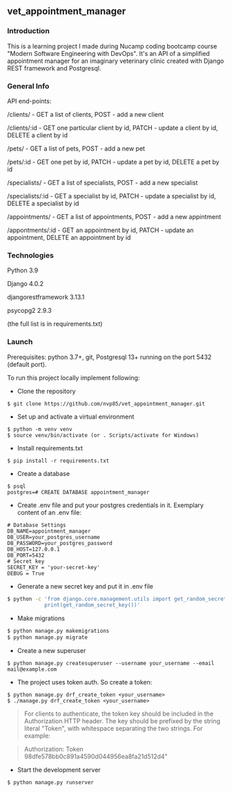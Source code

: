 
## vet_appointment_manager

### Introduction

This is a learning project I made during Nucamp coding bootcamp course "Modern Software Engineering with DevOps".
It's an API of a simplified appointment manager for an imaginary veterinary clinic created with Django REST framework and Postgresql.

### General Info

API end-points:

/clients/ - GET a list of clients, POST - add a new client

/clients/:id - GET one particular client by id, PATCH - update a client by id, DELETE a client by id

/pets/ - GET a list of pets, POST - add a new pet

/pets/:id - GET one pet by id, PATCH - update a pet by id, DELETE a pet by id

/specialists/ - GET a list of specialists, POST - add a new specialist

/specialists/:id - GET a specialist by id, PATCH - update a specialist by id, DELETE a specialist by id

/appointments/ - GET a list of appointments, POST - add a new appintment

/appontments/:id - GET an appointment by id, PATCH - update an appointment, DELETE an appointment by id

### Technologies

Python 3.9

Django 4.0.2

djangorestframework 3.13.1

psycopg2 2.9.3

(the full list is in requirements.txt)

### Launch

Prerequisites: python 3.7+, git, Postgresql 13+ running on the port 5432 (default port).

To run this project locally implement following:

* Clone the repository
```
$ git clone https://github.com/nvp85/vet_appointment_manager.git
```
* Set up and activate a virtual environment
```
$ python -m venv venv
$ source venv/bin/activate (or . Scripts/activate for Windows)
```
* Install requirements.txt
```
$ pip install -r requirements.txt 
```
* Create a database
```
$ psql
postgres=# CREATE DATABASE appointment_manager
```
* Create .env file and put your postgres credentials in it. Exemplary content of an .env file:
```
# Database Settings
DB_NAME=appointment_manager
DB_USER=your_postgres_username
DB_PASSWORD=your_postgres_password
DB_HOST=127.0.0.1
DB_PORT=5432
# Secret key
SECRET_KEY = 'your-secret-key'
DEBUG = True
```
* Generate a new secret key and put it in .env file
```bash
$ python -c 'from django.core.management.utils import get_random_secret_key; \
            print(get_random_secret_key())'
```

* Make migrations
```bash
$ python manage.py makemigrations
$ python manage.py migrate
```
* Create a new superuser 
```
$ python manage.py createsuperuser --username your_username --email mail@example.com
```
* The project uses token auth. So create a token:
```
$ python manage.py drf_create_token <your_username>
$ ./manage.py drf_create_token <your_username>
```
>For clients to authenticate, the token key should be included in the Authorization HTTP header. The key should be prefixed by the string literal "Token", with whitespace separating the two strings. For example:

>Authorization: Token  98dfe578bb0c891a4590d044956ea8fa21d512d4"

* Start the development server
```
$ python manage.py runserver
```
